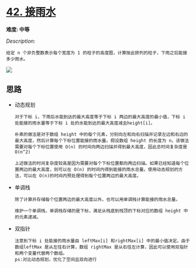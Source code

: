 # [42. 接雨水](https://leetcode-cn.com/problems/trapping-rain-water/)

**难度: 中等**



*Description:*

```
给定 n 个非负整数表示每个宽度为 1 的柱子的高度图，计算按此排列的柱子，下雨之后能接多少雨水。
```

![](/Users/world/code/leetcode/必做百题第二遍/ex34/ex42/rainwatertrap.png)



## 思路

* 动态规划

  ```
  对于下标 i，下雨后水能到达的最大高度等于下标 i 两边的最大高度的最小值，下标 i 处能接的雨水量等于下标 i 处的水能到达的最大高度减去height[i]。
  
  朴素的做法是对于数组 height 中的每个元素，分别向左和向右扫描并记录左边和右边的最大高度，然后计算每个下标位置能接的雨水量。假设数组 height 的长度为 n，该做法需要对每个下标位置使用 O(n) 的时间向两边扫描并得到最大高度，因此总时间复杂度是 O(n^2)
  
  上述做法的时间复杂度较高是因为需要对每个下标位置都向两边扫描。如果已经知道每个位置两边的最大高度，则可以在 O(n) 的时间内得到能接的雨水总量。使用动态规划的方法，可以在 O(n)的时间内预处理得到每个位置两边的最大高度。
  ```

* 单调栈

  ```
  除了计算并存储每个位置两边的最大高度以外，也可以用单调栈计算能接的雨水总量。
  
  维护一个单调栈，单调栈存储的是下标，满足从栈底到栈顶的下标对应的数组 height 中的元素递减。
  ```

* 双指针

  ```
  注意到下标 i 处能接的雨水量由 leftMax[i] 和rightMax[i] 中的最小值决定。由于数组leftMax 是从左往右计算，数组 rightMax 是从右往左计算，因此可以使用双指针和两个变量代替两个数组。
  ps:对比动态规划，优化了空间且双向进行
  ```

  